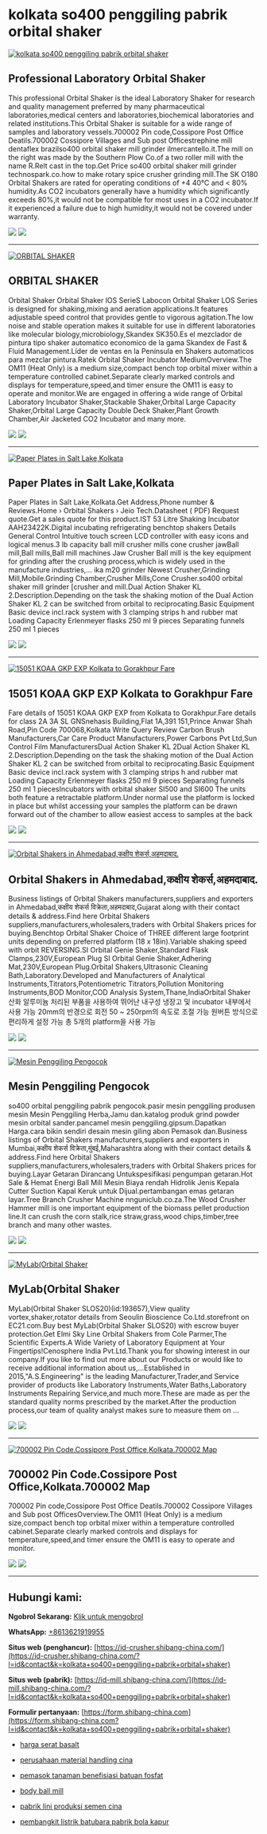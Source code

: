 # kolkata so400 penggiling pabrik orbital shaker

<a href="https://swt.shibang-china.com/?l=id&img&k=kolkata+so400+penggiling+pabrik+orbital+shaker" target="_blank">![kolkata so400 penggiling pabrik orbital shaker](http://static.shibang-china.com/all-800x300/1431.jpg)</a>

## Professional Laboratory Orbital Shaker
This professional Orbital Shaker is the ideal Laboratory Shaker for research and quality management preferred by many pharmaceutical laboratories,medical centers and laboratories,biochemical laboratories and related institutions.This Orbital Shaker is suitable for a wide range of samples and laboratory vessels.700002 Pin code,Cossipore Post Office Deatils.700002 Cossipore Villages and Sub post Officestrephine mill dentaflex brazilso400 orbital shaker mill grinder ilmercantello.it.The mill on the right was made by the Southern Plow Co.of a two roller mill with the name R.Relt cast in the top.Get Price so400 orbital shaker mill grinder technospark.co.how to make rotary spice crusher grinding mill.The SK O180 Orbital Shakers are rated for operating conditions of +4 40&#176;C and &lt; 80% humidity.As CO2 incubators generally have a humidity which significantly exceeds 80%,it would not be compatible for most uses in a CO2 incubator.If it experienced a failure due to high humidity,it would not be covered under warranty.


<a href="https://whatsapp.shibangsoft.com/WhatsApp.php" target="_blank" title="WhatsApp">![](http://static.shibang-china.com/icon/whatsapp.png)</a> <a href="https://swt.shibang-china.com/?l=id&icon&k=kolkata+so400+penggiling+pabrik+orbital+shaker" target="_blank">![](http://static.shibang-china.com/icon/chat-id.png)</a>

---

<a href="https://swt.shibang-china.com/?l=id&img&k=kolkata+so400+penggiling+pabrik+orbital+shaker" target="_blank">![ORBITAL SHAKER](http://static.shibang-china.com/all-800x300/1527.jpg)</a>

## ORBITAL SHAKER
Orbital Shaker Orbital Shaker lOS SerieS Labocon Orbital Shaker LOS Series is designed for shaking,mixing and aeration applications.It features adjustable speed control that provides gentle to vigorous agitation.The low noise and stable operation makes it suitable for use in different laboratories like molecular biology,microbiology,Skandex SK350.Es el mezclador de pintura tipo shaker automatico economico de la gama Skandex de Fast &amp; Fluid Management.L&#237;der de ventas en la Pen&#237;nsula en Shakers automaticos para mezclar pintura.Ratek Orbital Shaker Incubator MediumOverview.The OM11 (Heat Only) is a medium size,compact bench top orbital mixer within a temperature controlled cabinet.Separate clearly marked controls and displays for temperature,speed,and timer ensure the OM11 is easy to operate and monitor.We are engaged in offering a wide range of Orbital Laboratory Incubator Shaker,Stackable Shaker,Orbital Large Capacity Shaker,Orbital Large Capacity Double Deck Shaker,Plant Growth Chamber,Air Jacketed CO2 Incubator and many more.


<a href="https://whatsapp.shibangsoft.com/WhatsApp.php" target="_blank" title="WhatsApp">![](http://static.shibang-china.com/icon/whatsapp.png)</a> <a href="https://swt.shibang-china.com/?l=id&icon&k=kolkata+so400+penggiling+pabrik+orbital+shaker" target="_blank">![](http://static.shibang-china.com/icon/chat-id.png)</a>

---

<a href="https://swt.shibang-china.com/?l=id&img&k=kolkata+so400+penggiling+pabrik+orbital+shaker" target="_blank">![Paper Plates in Salt Lake,Kolkata](http://static.shibang-china.com/all-800x300/564.jpg)</a>

## Paper Plates in Salt Lake,Kolkata
Paper Plates in Salt Lake,Kolkata.Get Address,Phone number &amp; Reviews.Home › Orbital Shakers › Jeio Tech.Datasheet ( PDF) Request quote.Get a sales quote for this product.IST 53 Litre Shaking Incubator AAH23422K.Digital incubating refrigerating benchtop shakers Details General Control Intuitive touch screen LCD controller with easy icons and logical menus.3 lb capacity ball mill crusher mills cone crusher jawBall mill,Ball mills,Ball mill machines Jaw Crusher Ball mill is the key equipment for grinding after the crushing process,which is widely used in the manufacture industries,… ika m20 grinder Newest Crusher,Grinding Mill,Mobile.Grinding Chamber,Crusher Mills,Cone Crusher.so400 orbital shaker mill grinder [crusher and mill.Dual Action Shaker KL 2.Description.Depending on the task the shaking motion of the Dual Action Shaker KL 2 can be switched from orbital to reciprocating.Basic Equipment Basic device incl.rack system with 3 clamping strips h and rubber mat Loading Capacity Erlenmeyer flasks 250 ml 9 pieces Separating funnels 250 ml 1 pieces


<a href="https://whatsapp.shibangsoft.com/WhatsApp.php" target="_blank" title="WhatsApp">![](http://static.shibang-china.com/icon/whatsapp.png)</a> <a href="https://swt.shibang-china.com/?l=id&icon&k=kolkata+so400+penggiling+pabrik+orbital+shaker" target="_blank">![](http://static.shibang-china.com/icon/chat-id.png)</a>

---

<a href="https://swt.shibang-china.com/?l=id&img&k=kolkata+so400+penggiling+pabrik+orbital+shaker" target="_blank">![15051 KOAA GKP EXP Kolkata to Gorakhpur Fare](http://static.shibang-china.com/all-800x300/597.jpg)</a>

## 15051 KOAA GKP EXP Kolkata to Gorakhpur Fare
Fare details of 15051 KOAA GKP EXP from Kolkata to Gorakhpur.Fare details for class 2A 3A SL GNSnehasis Building,Flat 1A,391 151,Prince Anwar Shah Road,Pin Code 700068,Kolkata Write Query Review Carbon Brush Manufacturers,Car Care Product Manufacturers,Power Carbons Pvt Ltd,Sun Control Film ManufacturersDual Action Shaker KL 2Dual Action Shaker KL 2.Description.Depending on the task the shaking motion of the Dual Action Shaker KL 2 can be switched from orbital to reciprocating.Basic Equipment Basic device incl.rack system with 3 clamping strips h and rubber mat Loading Capacity Erlenmeyer flasks 250 ml 9 pieces Separating funnels 250 ml 1 piecesIncubators with orbital shaker SI500 and SI600 The units both feature a retractable platform.Under normal use the platform is locked in place but whilst accessing your samples the platform can be drawn forward out of the chamber to allow easiest access to samples at the back


<a href="https://whatsapp.shibangsoft.com/WhatsApp.php" target="_blank" title="WhatsApp">![](http://static.shibang-china.com/icon/whatsapp.png)</a> <a href="https://swt.shibang-china.com/?l=id&icon&k=kolkata+so400+penggiling+pabrik+orbital+shaker" target="_blank">![](http://static.shibang-china.com/icon/chat-id.png)</a>

---

<a href="https://swt.shibang-china.com/?l=id&img&k=kolkata+so400+penggiling+pabrik+orbital+shaker" target="_blank">![Orbital Shakers in Ahmedabad,कक्षीय शेकर्स,अहमदाबाद.](http://static.shibang-china.com/all-800x300/116.jpg)</a>

## Orbital Shakers in Ahmedabad,कक्षीय शेकर्स,अहमदाबाद.
Business listings of Orbital Shakers manufacturers,suppliers and exporters in Ahmedabad,कक्षीय शेकर्स विक्रेता,अहमदाबाद,Gujarat along with their contact details &amp; address.Find here Orbital Shakers suppliers,manufacturers,wholesalers,traders with Orbital Shakers prices for buying.Benchtop Orbital Shaker Choice of THREE different large footprint units depending on preferred platform (18 x 18in).Variable shaking speed with orbit REVERSING.SI Orbital Genie Shaker,Standard Flask Clamps,230V,European Plug SI Orbital Genie Shaker,Adhering Mat,230V,European Plug.Orbital Shakers,Ultrasonic Cleaning Bath,Laboratory.Developed and Manufacturers of Analytical Instruments,Titrators,Potentiometric Titrators,Pollution Monitoring Instruments,BOD Monitor,COD Analysis System,Thane,IndiaOrbital Shaker 산화 알루미늄 처리된 부품을 사용하여 뛰어난 내구성 냉장고 및 incubator 내부에서 사용 가능 20mm의 반경으로 회전 50 ~ 250rpm의 속도로 조절 가능 원버튼 방식으로 편리하게 설정 가능 총 5개의 platform을 사용 가능


<a href="https://whatsapp.shibangsoft.com/WhatsApp.php" target="_blank" title="WhatsApp">![](http://static.shibang-china.com/icon/whatsapp.png)</a> <a href="https://swt.shibang-china.com/?l=id&icon&k=kolkata+so400+penggiling+pabrik+orbital+shaker" target="_blank">![](http://static.shibang-china.com/icon/chat-id.png)</a>

---

<a href="https://swt.shibang-china.com/?l=id&img&k=kolkata+so400+penggiling+pabrik+orbital+shaker" target="_blank">![Mesin Penggiling Pengocok](http://static.shibang-china.com/all-800x300/440.jpg)</a>

## Mesin Penggiling Pengocok
so400 orbital penggiling pabrik pengocok.pasir mesin penggiling produsen mesin Mesin Penggiling Herba,Jamu dan.katalog produk grind powder mesin orbital sander.pancamel mesin penggiling.gipsum.Dapatkan Harga.cara bikin sendiri desain mesin giling abon Pemasok dan.Business listings of Orbital Shakers manufacturers,suppliers and exporters in Mumbai,कक्षीय शेकर्स विक्रेता,मुंबई,Maharashtra along with their contact details &amp; address.Find here Orbital Shakers suppliers,manufacturers,wholesalers,traders with Orbital Shakers prices for buying.Layar Getaran Dirancang Untukspesifikasi pengumpan getaran.Hot Sale &amp; Hemat Energi Ball Mill Mesin Biaya rendah Hidrolik Jenis Kepala Cutter Suction Kapal Keruk untuk Dijual.pertambangan emas getaran layar.Tree Branch Crusher Machine nnguniclub.co.za.The Wood Crusher Hammer mill is one important equipment of the biomass pellet production line.It can crush the corn stalk,rice straw,grass,wood chips,timber,tree branch and many other wastes.


<a href="https://whatsapp.shibangsoft.com/WhatsApp.php" target="_blank" title="WhatsApp">![](http://static.shibang-china.com/icon/whatsapp.png)</a> <a href="https://swt.shibang-china.com/?l=id&icon&k=kolkata+so400+penggiling+pabrik+orbital+shaker" target="_blank">![](http://static.shibang-china.com/icon/chat-id.png)</a>

---

<a href="https://swt.shibang-china.com/?l=id&img&k=kolkata+so400+penggiling+pabrik+orbital+shaker" target="_blank">![MyLab(Orbital Shaker](http://static.shibang-china.com/all-800x300/1488.jpg)</a>

## MyLab(Orbital Shaker
MyLab(Orbital Shaker SLOS20)(id:193657),View quality vortex,shaker,rotator details from Seoulin Bioscience Co.Ltd.storefront on EC21.com.Buy best MyLab(Orbital Shaker SLOS20) with escrow buyer protection.Get Elmi Sky Line Orbital Shakers from Cole Parmer,The Scientific Experts.A Wide Variety of Laboratory Equipment at Your Fingertips!Cenosphere India Pvt.Ltd.Thank you for showing interest in our company.If you like to find out more about our Products or would like to receive additional information about us,…Established in 2015,&quot;A.S.Engineering&quot; is the leading Manufacturer,Trader,and Service provider of products like Laboratory Instruments,Water Baths,Laboratory Instruments Repairing Service,and much more.These are made as per the standard quality norms prescribed by the market.After the production process,our team of quality analyst makes sure to measure them on …


<a href="https://whatsapp.shibangsoft.com/WhatsApp.php" target="_blank" title="WhatsApp">![](http://static.shibang-china.com/icon/whatsapp.png)</a> <a href="https://swt.shibang-china.com/?l=id&icon&k=kolkata+so400+penggiling+pabrik+orbital+shaker" target="_blank">![](http://static.shibang-china.com/icon/chat-id.png)</a>

---

<a href="https://swt.shibang-china.com/?l=id&img&k=kolkata+so400+penggiling+pabrik+orbital+shaker" target="_blank">![700002 Pin Code.Cossipore Post Office,Kolkata.700002 Map](http://static.shibang-china.com/all-800x300/223.jpg)</a>

## 700002 Pin Code.Cossipore Post Office,Kolkata.700002 Map
700002 Pin code,Cossipore Post Office Deatils.700002 Cossipore Villages and Sub post OfficesOverview.The OM11 (Heat Only) is a medium size,compact bench top orbital mixer within a temperature controlled cabinet.Separate clearly marked controls and displays for temperature,speed,and timer ensure the OM11 is easy to operate and monitor.

<a href="https://whatsapp.shibangsoft.com/WhatsApp.php" target="_blank" title="WhatsApp">![](http://static.shibang-china.com/icon/whatsapp.png)</a> <a href="https://swt.shibang-china.com/?l=id&icon&k=kolkata+so400+penggiling+pabrik+orbital+shaker" target="_blank">![](http://static.shibang-china.com/icon/chat-id.png)</a>

---
## Hubungi kami:

**Ngobrol Sekarang:** [Klik untuk mengobrol](https://swt.shibang-china.com?l=id&contact&k=kolkata+so400+penggiling+pabrik+orbital+shaker)

**WhatsApp:**  [+8613621919955](https://whatsapp.shibangsoft.com/WhatsApp.php)

**Situs web (penghancur):** [https://id-crusher.shibang-china.com/](https://id-crusher.shibang-china.com/?l=id&contact&k=kolkata+so400+penggiling+pabrik+orbital+shaker)

**Situs web (pabrik):** [https://id-mill.shibang-china.com/](https://id-mill.shibang-china.com/?l=id&contact&k=kolkata+so400+penggiling+pabrik+orbital+shaker)

**Formulir pertanyaan:** [https://form.shibang-china.com](https://form.shibang-china.com?l=id&contact&k=kolkata+so400+penggiling+pabrik+orbital+shaker)

* [harga serat basalt](../41/harga%20serat%20basalt.md)

* [perusahaan material handling cina](../46/perusahaan%20material%20handling%20cina.md)

* [pemasok tanaman benefisiasi batuan fosfat](../46/pemasok%20tanaman%20benefisiasi%20batuan%20fosfat.md)

* [body ball mill](../46/body%20ball%20mill.md)

* [pabrik lini produksi semen cina](../49/pabrik%20lini%20produksi%20semen%20cina.md)

* [pembangkit listrik batubara pabrik bola kapur](../45/pembangkit%20listrik%20batubara%20pabrik%20bola%20kapur.md)